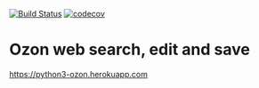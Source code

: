 [![Build Status](https://travis-ci.org/OneSeven17/HW07OzonWebSearch.svg?branch=master)](https://travis-ci.org/OneSeven17/HW07OzonWebSearch)
[![codecov](https://codecov.io/gh/OneSeven17/HW07OzonWebSearch/branch/master/graph/badge.svg)](https://codecov.io/gh/OneSeven17/HW07OzonWebSearch)
# Ozon web search, edit and save
https://python3-ozon.herokuapp.com